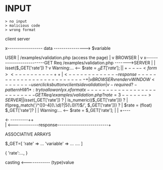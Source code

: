 

#   INPUT

    > no input
    > malicious code
    > wrong format


client                                      server

x------------------ data ----------------> $variable 


USER
|
/examples/validation.php (access the page)
|
v
BROWSER
|
v
x--------------------------GET Req /examples/validation.php ------->SERVER
                                                                        |
                                                                        |         
                                                                isset($_GET['rate']) ?
                                                                        v
                                                Warning:... <-- $rate = $_GET['rate'];
                                                |                        |
                                                +---- <form><- ---------++                        
                                                |
<-------------response--------------------------+
|
v
BROWSER
v
render
v
WINDOW <------- user clicks button
v
client side validation
|
v - required
? - pattern  HW1*: try to allow only x.x format
x--------------------------GET Req /examples/validation.php?rate=3 ------->SERVER
                                                                        |
                                                                        |         
                                                                isset($_GET['rate']) ?
                                                                        |
                                                                is_numeric(($_GET['rate'])) ?
                                                                        |
                                                    if(preg_match('/^([0-4](\.\d)?|5(\.0)?)$/', $_GET['rate'])) ?
                                                                        |
                                                            $rate = (float) $_GET['rate']?
                                                                        |
                                                                        |
                                                Warning:... <-- $rate = $_GET['rate'];
                                                |                        |
                                                +---- <form><- ---------++                        
                                                |
<-------------response--------------------------+












ASSOCIATIVE ARRAYS 

$_GET=[
    'rate' => ...
    'variable' => ...
    ....
]

{
    'rate':...,
}


casting
<------------ (type)value


